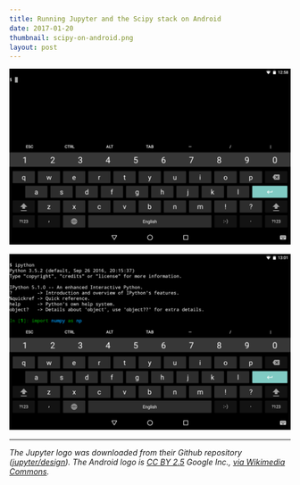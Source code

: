 ```yaml
---
title: Running Jupyter and the Scipy stack on Android
date: 2017-01-20
thumbnail: scipy-on-android.png
layout: post
---
```


![Blank Termux startup screen](/images/blank-termux.png)


![IPython running inside Termux](/images/termux-ipython-numpy.png)



---

*The Jupyter logo was downloaded from their Github repository
([jupyter/design](https://github.com/jupyter/design)).
The Android logo is [CC BY 2.5](http://creativecommons.org/licenses/by/2.5)
Google Inc.,
[via Wikimedia Commons](https://commons.wikimedia.org/wiki/File%3AAndroid_robot.svg).*
